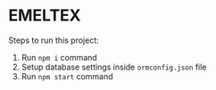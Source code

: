 # EMELTEX

Steps to run this project:

1. Run `npm i` command
2. Setup database settings inside `ormconfig.json` file
3. Run `npm start` command
